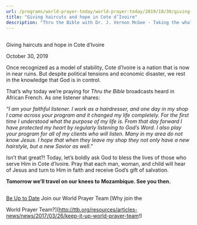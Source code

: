 ```yaml
---
url: /programs/world-prayer-today/world-prayer-today/2019/10/30/giving-haircuts-and-hope-in-cote-d-ivoire
title: "Giving haircuts and hope in Cote d’Ivoire"
description: "Thru the Bible with Dr. J. Vernon McGee - Taking the whole Word to the whole world"
---
```







## 
 Giving haircuts and hope in Cote d’Ivoire


October 30, 2019




Once recognized as a model of stability, Cote d’Ivoire is a nation that is now in near ruins. But despite political tensions and economic disaster, we rest in the knowledge that God is in control. 


That’s why today we’re praying for *Thru the Bible* broadcasts heard in African French. As one listener shares:


*“I am your faithful listener. I work as a hairdresser, and one day in my shop I came across your program and it changed my life completely. For the first time I understood what the purpose of my life is. From that day forward I have protected my heart by regularly listening to God’s Word. I also play your program for all of my clients who will listen. Many in my area do not know Jesus. I hope that when they leave my shop they not only have a new hairstyle, but a new Savior as well.”*


Isn’t that great?! Today, let’s boldly ask God to bless the lives of those who serve Him in Cote d’Ivoire. Pray that each man, woman, and child will hear of Jesus and turn to Him in faith and receive God’s gift of salvation. 


**Tomorrow we’ll travel on our knees to** **Mozambique. See you then.** 







## 




[Be Up to Date](http://feeds.feedburner.com/WorldPrayerToday "World Prayer Today RSS Feed")
Join our World Prayer Team
[Why join the  

World Prayer Team?](http://ttb.org/resources/articles-news/news/2017/03/26/keep-it-up-world-prayer-team!)




